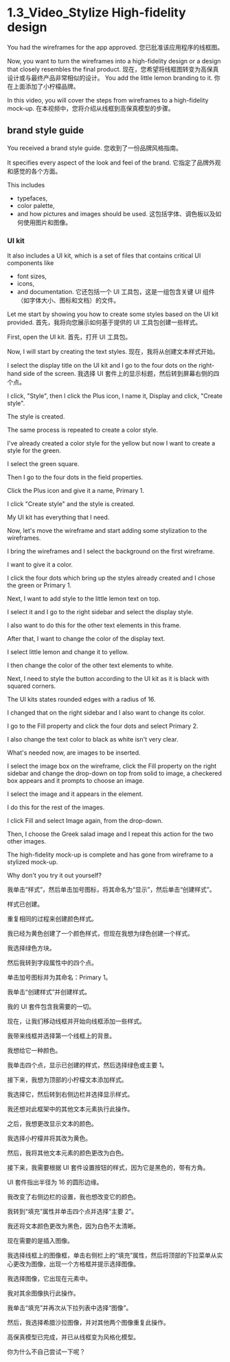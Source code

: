 # 1.3_Video_Stylize High-fidelity design

You had the wireframes for the app approved.
您已批准该应用程序的线框图。

Now, you want to turn the wireframes into a high-fidelity design or a design that closely resembles the final product.
现在，您希望将线框图转变为高保真设计或与最终产品非常相似的设计。
You add the little lemon branding to it.
你在上面添加了小柠檬品牌。

In this video, you will cover the steps from wireframes to a high-fidelity mock-up.
在本视频中，您将介绍从线框到高保真模型的步骤。

## brand style guide

You received a brand style guide.
您收到了一份品牌风格指南。

It specifies every aspect of the look and feel of the brand.
它指定了品牌外观和感觉的各个方面。

This includes

- typefaces, 
- color palette, 
- and how pictures and images should be used.
这包括字体、调色板以及如何使用图片和图像。

### UI kit

It also includes a UI kit, which is a set of files that contains critical UI components like 
- font sizes, 
- icons, 
- and documentation.
它还包括一个 UI 工具包，这是一组包含关键 UI 组件（如字体大小、图标和文档）的文件。

Let me start by showing you how to create some styles based on the UI kit provided.
首先，我将向您展示如何基于提供的 UI 工具包创建一些样式。

First, open the UI kit.
首先，打开 UI 工具包。

Now, I will start by creating the text styles.
现在，我将从创建文本样式开始。

I select the display title on the UI kit and I go to the four dots on the right-hand side of the screen.
我选择 UI 套件上的显示标题，然后转到屏幕右侧的四个点。

I click, "Style", then I click the Plus icon, I name it, Display and click, "Create style".

The style is created.

The same process is repeated to create a color style.

I've already created a color style for the yellow but now I want to create a style for the green.

I select the green square.

Then I go to the four dots in the field properties.

Click the Plus icon and give it a name, Primary 1.

I click "Create style" and the style is created.

My UI kit has everything that I need.

Now, let's move the wireframe and start adding some stylization to the wireframes.

I bring the wireframes and I select the background on the first wireframe.

I want to give it a color.

I click the four dots which bring up the styles already created and I chose the green or Primary 1.

Next, I want to add style to the little lemon text on top.

I select it and I go to the right sidebar and select the display style.

I also want to do this for the other text elements in this frame.

After that, I want to change the color of the display text.

I select little lemon and change it to yellow.

I then change the color of the other text elements to white.

Next, I need to style the button according to the UI kit as it is black with squared corners.

The UI kits states rounded edges with a radius of 16.

I changed that on the right sidebar and I also want to change its color.

I go to the Fill property and click the four dots and select Primary 2.

I also change the text color to black as white isn't very clear.

What's needed now, are images to be inserted.

I select the image box on the wireframe, click the Fill property on the right sidebar and change the drop-down on top from solid to image, a checkered box appears and it prompts to choose an image.

I select the image and it appears in the element.

I do this for the rest of the images.

I click Fill and select Image again, from the drop-down.

Then, I choose the Greek salad image and I repeat this action for the two other images.

The high-fidelity mock-up is complete and has gone from wireframe to a stylized mock-up.

Why don't you try it out yourself?

我单击“样式”，然后单击加号图标，将其命名为“显示”，然后单击“创建样式”。

样式已创建。

重复相同的过程来创建颜色样式。

我已经为黄色创建了一个颜色样式，但现在我想为绿色创建一个样式。

我选择绿色方块。

然后我转到字段属性中的四个点。

单击加号图标并为其命名：Primary 1。

我单击“创建样式”并创建样式。

我的 UI 套件包含我需要的一切。

现在，让我们移动线框并开始向线框添加一些样式。

我带来线框并选择第一个线框上的背景。

我想给它一种颜色。

我单击四个点，显示已创建的样式，然后选择绿色或主要 1。

接下来，我想为顶部的小柠檬文本添加样式。

我选择它，然后转到右侧边栏并选择显示样式。

我还想对此框架中的其他文本元素执行此操作。

之后，我想更改显示文本的颜色。

我选择小柠檬并将其改为黄色。

然后，我将其他文本元素的颜色更改为白色。

接下来，我需要根据 UI 套件设置按钮的样式，因为它是黑色的，带有方角。

UI 套件指出半径为 16 的圆形边缘。

我改变了右侧边栏的设置，我也想改变它的颜色。

我转到“填充”属性并单击四个点并选择“主要 2”。

我还将文本颜色更改为黑色，因为白色不太清晰。

现在需要的是插入图像。

我选择线框上的图像框，单击右侧栏上的“填充”属性，然后将顶部的下拉菜单从实心更改为图像，出现一个方格框并提示选择图像。

我选择图像，它出现在元素中。

我对其余图像执行此操作。

我单击“填充”并再次从下拉列表中选择“图像”。

然后，我选择希腊沙拉图像，并对其他两个图像重复此操作。

高保真模型已完成，并已从线框变为风格化模型。

你为什么不自己尝试一下呢？